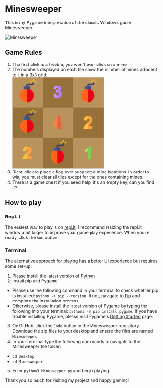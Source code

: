 # Minesweeper

This is my Pygame interpretation of the classic Windows game Minesweeper.

![Minesweeper](images/Minesweeper.gif)

## Game Rules
1. The first click is a freebie, you won't ever click on a mine.
2. The numbers displayed on each tile show the number of mines adjacent to it in a 3x3 grid.            
![Numbers](images/openedGrid.png) 
3. Right-click to place a flag over suspected mine locations. In order to win, you must clear all tiles except for the ones containing mines.   
4. There is a game cheat if you need help, it's an empty key, can you find it?

## How to play

### Repl.it
The easiest way to play is on [repl.it](https://repl.it/talk/share/Minesweeper/84316). I recommend resizing the repl.it window a bit larger to improve your game play experience. When you're ready, click the `Run` button.   

### Terminal   
The alternative approach for playing has a better UI experience but requires some set-up:
1. Please install the latest version of [Python](https://www.python.org/downloads/)
2. Install pip and Pygame
  * Please use the following command in your terminal to check whether pip is installed: `python -m pip --version`. If not, navigate to [Pip](https://pip.pypa.io/en/stable/installing/) and complete the installation process.
  * Otherwise, please install the latest version of Pygame by typing the following into your terminal: `python3 -m pip install pygame`. If you have trouble installing Pygame, please visit Pygame's [Getting Started](https://www.pygame.org/wiki/GettingStarted) page.   
3. On GitHub, click the `Code` button in the Minesweeper repository. Download the zip files to your desktop and ensure the files are named `Minesweeper`.   
4. In your terminal type the following commands to navigate to the Minesweeper file folder:    
  * `cd Desktop`
  * `cd Minesweeper`
5. Enter `python3 Minesweeper.py` and begin playing.   

Thank you so much for visiting my project and happy gaming!




